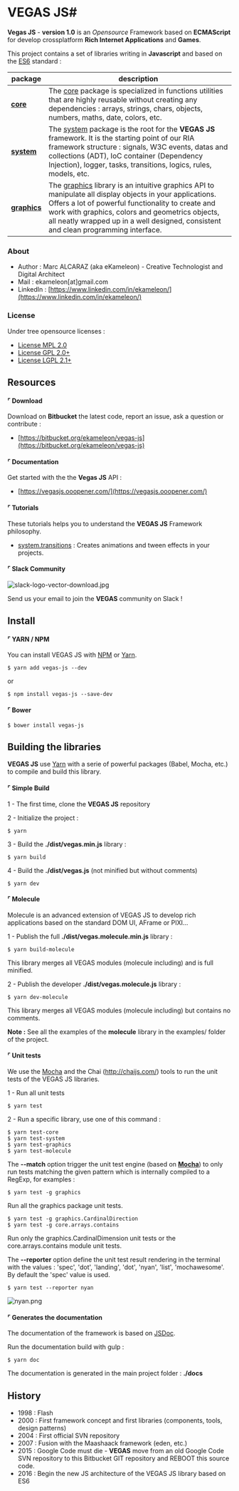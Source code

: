 # VEGAS JS#

**Vegas JS** - **version 1.0** is an *Opensource* Framework based on **ECMAScript** for develop crossplatform **Rich Internet Applications** and **Games**.

This project contains a set of libraries writing in **Javascript** and based on the [ES6](http://es6-features.org/) standard :

| package  | description                                                                                                                                                                                                                                                                                                                                         |
|----------|-----------------------------------------------------------------------------------------------------------------------------------------------------------------------------------------------------------------------------------------------------------------------------------------------------------------------------------------------------|
| **[core](https://vegasjs.ooopener.com/core.html)**     | The [core](https://vegasjs.ooopener.com/core.html) package is specialized in functions utilities that are highly reusable without creating any dependencies :  arrays, strings, chars, objects, numbers, maths, date, colors, etc.                                                                                                                                                                                          |
| **[system](https://vegasjs.ooopener.com/system.html)**   | The [system](https://vegasjs.ooopener.com/system.html) package is the root for the **VEGAS JS** framework. It is the starting point of our RIA framework structure : signals, W3C events, datas and collections (ADT), IoC container (Dependency Injection), logger, tasks, transitions, logics, rules, models, etc.                                                                                                                                                                              |
| **[graphics](https://vegasjs.ooopener.com/graphics.html)** | The [graphics](https://vegasjs.ooopener.com/graphics.html) library is an intuitive graphics API to manipulate all display objects in your applications. Offers a lot of powerful functionality to create and work with graphics, colors and geometrics objects, all neatly wrapped up in a well designed, consistent and clean programming interface. |

### About

 * Author : Marc ALCARAZ (aka eKameleon) - Creative Technologist and Digital Architect
 * Mail : ekameleon[at]gmail.com
 * LinkedIn : [https://www.linkedin.com/in/ekameleon/](https://www.linkedin.com/in/ekameleon/)

### License

Under tree opensource licenses :

 * [License MPL 2.0](https://www.mozilla.org/en-US/MPL/2.0/)
 * [License GPL 2.0+](https://www.gnu.org/licenses/gpl-2.0.html)
 * [License LGPL 2.1+](https://www.gnu.org/licenses/lgpl-2.1.html)

## Resources

#### ⌜ Download

Download on **Bitbucket** the latest code, report an issue, ask a question or contribute :

 * [https://bitbucket.org/ekameleon/vegas-js](https://bitbucket.org/ekameleon/vegas-js)

#### ⌜ Documentation

Get started with the the **Vegas JS** API :

 * [https://vegasjs.ooopener.com/](https://vegasjs.ooopener.com/)

#### ⌜ Tutorials

These tutorials helps you to understand the **VEGAS JS** Framework philosophy.

* [system.transitions](https://bitbucket.org/ekameleon/vegas-js/wiki/system.transitions) : Creates animations and tween effects in your projects.

#### ⌜ Slack Community

![slack-logo-vector-download.jpg](https://bitbucket.org/repo/AEbB9b/images/3509366499-slack-logo-vector-download.jpg)

Send us your email to join the **VEGAS** community on Slack !

## Install

#### ⌜ YARN / NPM

You can install VEGAS JS with [NPM](https://www.npmjs.com/package/vegas-js) or [Yarn](https://yarnpkg.com/).

```
$ yarn add vegas-js --dev
```

or

```
$ npm install vegas-js --save-dev
```

#### ⌜ Bower

```
$ bower install vegas-js
```

## Building the libraries

**VEGAS JS** use [Yarn](https://yarnpkg.com/) with a serie of powerful packages (Babel, Mocha, etc.) to compile and build this library.

#### ⌜ Simple Build

1 - The first time, clone the **VEGAS JS** repository

2 - Initialize the project :
```
$ yarn
```

3 - Build the **./dist/vegas.min.js** library :
```
$ yarn build
```

4 - Build the **./dist/vegas.js** (not minified but without comments)
```
$ yarn dev
```

#### ⌜ Molecule

Molecule is an advanced extension of VEGAS JS to develop rich applications based on the standard DOM UI, AFrame or PIXI...

1 - Publish the full **./dist/vegas.molecule.min.js** library :

```
$ yarn build-molecule
```

This library merges all VEGAS modules (molecule including) and is full minified.

2 - Publish the developer **./dist/vegas.molecule.js** library :

```
$ yarn dev-molecule
```

This library merges all VEGAS modules (molecule including) but contains no comments.

**Note :** See all the examples of the **molecule** library in the examples/ folder of the project.

#### ⌜ Unit tests

We use the [Mocha](https://mochajs.org) and the Chai (http://chaijs.com/) tools to run the unit tests of the VEGAS JS libraries.

1 - Run all unit tests
```
$ yarn test
```

2 - Run a specific library, use one of this command :

```
$ yarn test-core
$ yarn test-system
$ yarn test-graphics
$ yarn test-molecule
```

The **--match** option trigger the unit test engine (based on **[Mocha](https://mochajs.org/)**) to only run tests matching the given pattern which is internally compiled to a RegExp, for examples :

```
$ yarn test -g graphics
```
Run all the graphics package unit tests.

```
$ yarn test -g graphics.CardinalDirection
$ yarn test -g core.arrays.contains
```
Run only the graphics.CardinalDimension unit tests or the core.arrays.contains module unit tests.

The **--reporter** option define the unit test result rendering in the terminal with the values : 'spec', 'dot', 'landing', 'dot', 'nyan', 'list', 'mochawesome'. By default the 'spec' value is used.

```
$ yarn test --reporter nyan
```
![nyan.png](https://bitbucket.org/repo/E9RjA6/images/3930502565-nyan.png)

#### ⌜ Generates the documentation

The documentation of the framework is based on [JSDoc](http://usejsdoc.org/).

Run the documentation build with gulp :
```
$ yarn doc
```

The documentation is generated in the main project folder : **./docs**

## History

 * 1998 : Flash
 * 2000 : First framework concept and first libraries (components, tools, design patterns)
 * 2004 : First official SVN repository
 * 2007 : Fusion with the Maashaack framework (eden, etc.)
 * 2015 : Google Code must die - **VEGAS** move from an old Google Code SVN repository to this Bitbucket GIT repository and REBOOT this source code.
 * 2016 : Begin the new JS architecture of the VEGAS JS library based on ES6